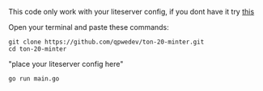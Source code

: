 This code only work with your liteserver config, if you dont have it try [this](https://github.com/qpwedev/ton-20-minter)

Open your terminal and paste these commands:
```
git clone https://github.com/qpwedev/ton-20-minter.git
cd ton-20-minter
```
"place your liteserver config here"
```
go run main.go
```
